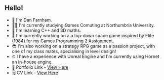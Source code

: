 ## Hello!
- 👋 I'm Dan Farnham.
- 👨‍🎓 I'm currently studying Games Comuting at Northumbria University. <br>
- 🔭 I'm learning C++ and 3D maths. <br>
- 🌱 I'm currently working on a a top-down space game inspired by Elite (1984) for my Games Programming 2 Assignment. <br>
- 😎 I'm also working on a strategy RPG game as a passion project, with one of my class mates, specialising in level design! <br>
- ⏱ I have a experience with Unreal Engine and I'm currently using Hornet an in-house engine. <br>
- 📁 Portfolio Link - [View Here](https://duckmemz.github.io/) <br>
- 🗒️ CV Link - [View Here](https://drive.google.com/file/d/12ptyJqBauiJUpkNHk0LewvDObnaYB7-A/view) <br>
